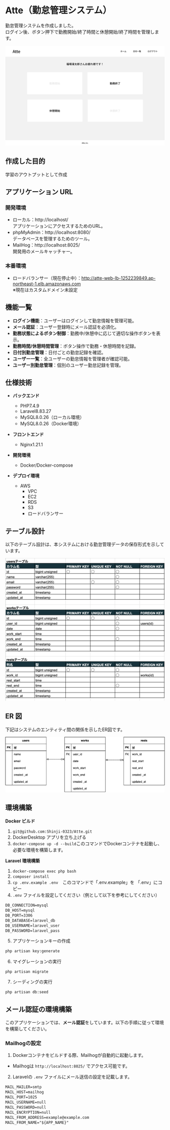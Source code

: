 # Atte（勤怠管理システム）

勤怠管理システムを作成しました。  
ログイン後、ボタン押下で勤務開始/終了時間と休憩開始/終了時間を管理します。

![alt text](stamp.png)

## 作成した目的

学習のアウトプットとして作成

## アプリケーション URL

### 開発環境
- ローカル：http://localhost/  
  アプリケーションにアクセスするためのURL。
- phpMyAdmin：http://localhost:8080/  
  データベースを管理するためのツール。
- MailHog：http://localhost:8025/  
  開発用のメールキャッチャー。

### 本番環境
- ロードバランサー（現在停止中）：http://atte-web-lb-1252239849.ap-northeast-1.elb.amazonaws.com  
※現在はカスタムドメイン未設定

## 機能一覧

- **ログイン機能**：ユーザーはログインして勤怠情報を管理可能。
- **メール認証**：ユーザー登録時にメール認証を必須化。
- **勤務状態によるボタン制御**：勤務中/休憩中に応じて適切な操作ボタンを表示。
- **勤務時間/休憩時間管理**：ボタン操作で勤務・休憩時間を記録。
- **日付別勤怠管理**：日付ごとの勤怠記録を確認。
- **ユーザー一覧**：全ユーザーの勤怠情報を管理者が確認可能。
- **ユーザー別勤怠管理**：個別のユーザー勤怠記録を管理。

## 仕様技術

- **バックエンド**
  - PHP7.4.9
  - Laravel8.83.27
  - MySQL8.0.26（ローカル環境）
  - MySQL8.0.26（Docker環境）

- **フロントエンド**
  - Nginx1.21.1

- **開発環境**
  - Docker/Docker-compose

- **デプロイ環境**
  - AWS
    - VPC
    - EC2
    - RDS
    - S3
    - ロードバランサー

## テーブル設計

以下のテーブル設計は、本システムにおける勤怠管理データの保存形式を示しています。

![alt text](<スクリーンショット 2024-08-19 17.48.57.png>)

## ER 図

下記はシステムのエンティティ間の関係を示したER図です。

![alt](Atte.png)

## 環境構築

**Docker ビルド**

1. `git@github.com:Shinji-0323/Atte.git`
2. DockerDesktop アプリを立ち上げる
3. `docker-compose up -d --build`このコマンドでDockerコンテナを起動し、必要な環境を構築します。

**Laravel 環境構築**

1. `docker-compose exec php bash`
2. `composer install`
3. `cp .env.example .env`　このコマンドで「.env.example」を 「.env」にコピー
4. `.env` ファイルを設定してください（例として以下を参考にしてください）

```text
DB_CONNECTION=mysql
DB_HOST=mysql
DB_PORT=3306
DB_DATABASE=laravel_db
DB_USERNAME=laravel_user
DB_PASSWORD=laravel_pass
```

5. アプリケーションキーの作成

```bash
php artisan key:generate
```

6. マイグレーションの実行

```bash
php artisan migrate
```

7. シーディングの実行

```bash
php artisan db:seed
```

## メール認証の環境構築

このアプリケーションでは、**メール認証**をしています。以下の手順に従って環境を構築してください。

### **Mailhogの設定**

1. Dockerコンテナをビルドする際、Mailhogが自動的に起動します。
- Mailhogは `http://localhost:8025/` でアクセス可能です。

2. Laravelの `.env` ファイルにメール送信の設定を記載します。

```text
MAIL_MAILER=smtp
MAIL_HOST=mailhog
MAIL_PORT=1025
MAIL_USERNAME=null
MAIL_PASSWORD=null
MAIL_ENCRYPTION=null
MAIL_FROM_ADDRESS=example@example.com
MAIL_FROM_NAME="${APP_NAME}"
```